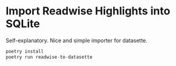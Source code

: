 # Import Readwise Highlights into SQLite

Self-explanatory. Nice and simple importer for datasette.

```python
poetry install
poetry run readwise-to-datasette
```